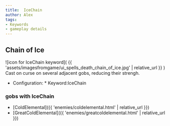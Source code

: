 ```yaml
---
title:  IceChain
author: Alex
tags:
- Keywords
- gameplay details
---                               
```






## Chain of Ice
![icon for IceChain keyword]( {{ 'assets/imagesfromgame/ui_spells_death_chain_of_ice.jpg' | relative_url }} )
Cast on curse on several adjacent gobs, reducing their strengh.
* Configuration: * Keyword:IceChain
### gobs with IceChain
- [ColdElemental]({{ 'enemies/coldelemental.html' | relative_url }})
- [GreatColdElemental]({{ 'enemies/greatcoldelemental.html' | relative_url }})



